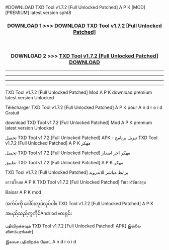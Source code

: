 #DOWNLOAD TXD Tool  v1.7.2 [Full Unlocked Patched] A P K [MOD] [PREMIUM] latest version spht8



<div align="center">

<h3>DOWNLOAD 1 >>> <a href="https://teeasianyam.web.app?sq=TXD Tool  v1.7.2 [Full Unlocked Patched]">DOWNLOAD TXD Tool  v1.7.2 [Full Unlocked Patched] </a></h3><br>

<h3>DOWNLOAD 2 >>> <a href="https://teeasianyam.web.app?sq=TXD Tool  v1.7.2 [Full Unlocked Patched] ">TXD Tool  v1.7.2 [Full Unlocked Patched]  DOWNLOAD </a></h3>

</div>


----------------------------------------------------------

----------------------------------------------------------

----------------------------------------------------------

----------------------------------------------------------


TXD Tool  v1.7.2 [Full Unlocked Patched]  Mod A P K download premium latest version Unlocked

Télécharger TXD Tool  v1.7.2 [Full Unlocked Patched]  A P K pour A n d r o i d Gratuit

download TXD Tool  v1.7.2 [Full Unlocked Patched]  Mod A P K premium latest version Unlocked

تحميل TXD Tool  v1.7.2 [Full Unlocked Patched]  APK - تنزيل برنامج TXD Tool  v1.7.2 [Full Unlocked Patched]  A P K مهكر

تحميل TXD Tool  v1.7.2 [Full Unlocked Patched]  مهكر اخر اصدار

تطبيق TXD Tool  v1.7.2 [Full Unlocked Patched]  A P K مهكر

TXD Tool  v1.7.2 [Full Unlocked Patched]  برابط مباشر للاندرويد

ดาวน์โหลด A P K TXD Tool  v1.7.2 [Full Unlocked Patched]  รับเวอร์ชันล่าสุด

Baixar A P K mod

အက်ပ်ကို ဒေါင်းလုဒ်လုပ်ပါ။ TXD Tool  v1.7.2 [Full Unlocked Patched]  A P K အမည်သည်ကူကိုင်Andriod ဗားရှင်း

பதிவிறக்கவும் TXD Tool  v1.7.2 [Full Unlocked Patched]  APK[ இல்லை விளம்பரங்கள்] 
 
இலவச பதிவிறக்க மோட் A n d r o i d



